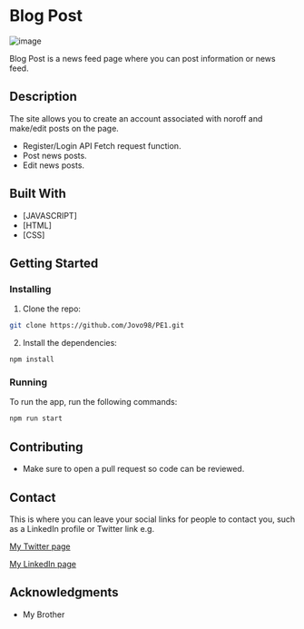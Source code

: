 # Blog Post 

![image](https://i.imgur.com/11Fvfol.png)

Blog Post is a news feed page where you can post information or news feed.

## Description

The site allows you to create an account associated with noroff and make/edit posts on the page.

- Register/Login API Fetch request function.
- Post news posts.
- Edit news posts.

## Built With

- [JAVASCRIPT]
- [HTML]
- [CSS]

## Getting Started

### Installing


1. Clone the repo:

```bash
git clone https://github.com/Jovo98/PE1.git
```

2. Install the dependencies:

```
npm install
```

### Running


To run the app, run the following commands:

```bash
npm run start
```

## Contributing

- Make sure to open a pull request so code can be reviewed.

## Contact

This is where you can leave your social links for people to contact you, such as a LinkedIn profile or Twitter link e.g.

[My Twitter page](www.twitter.com)

[My LinkedIn page](www.linkedin.com)



## Acknowledgments

- My Brother

